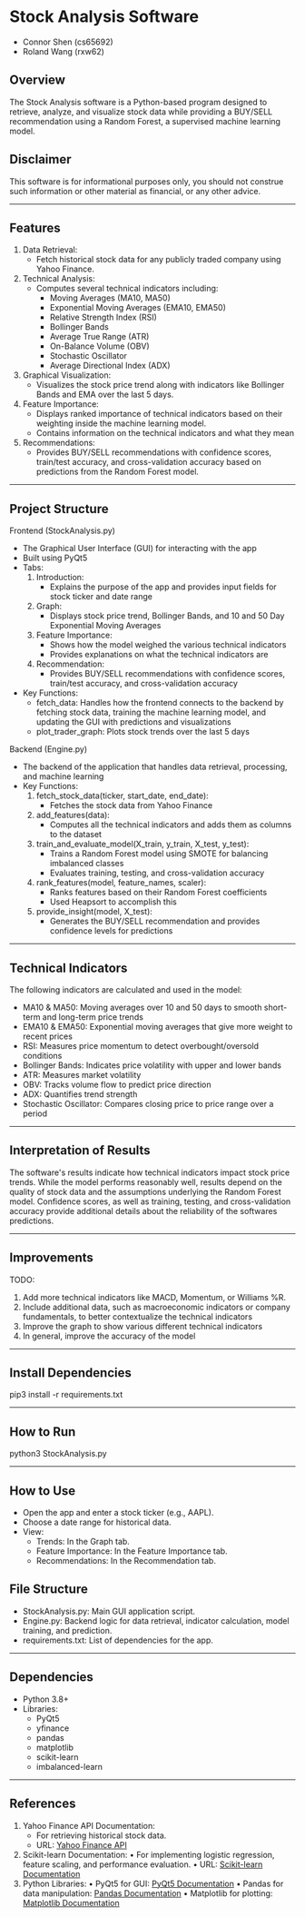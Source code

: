 # Stock Analysis Software
- Connor Shen (cs65692)
- Roland Wang (rxw62)

## Overview
The Stock Analysis software is a Python-based program designed to retrieve, analyze, and visualize stock data while providing a BUY/SELL recommendation using a Random Forest, a supervised machine learning model. 

## Disclaimer
This software is for informational purposes only, you should not construe such information or other material as financial, or any other advice.

---

## Features
1. Data Retrieval:
	- Fetch historical stock data for any publicly traded company using Yahoo Finance.
2. Technical Analysis:
	- Computes several technical indicators including:
	    - Moving Averages (MA10, MA50)
	    - Exponential Moving Averages (EMA10, EMA50)
	    - Relative Strength Index (RSI)
	    - Bollinger Bands
	    - Average True Range (ATR)
	    - On-Balance Volume (OBV)
	    - Stochastic Oscillator
	    - Average Directional Index (ADX)
3.	Graphical Visualization:
	- Visualizes the stock price trend along with indicators like Bollinger Bands and EMA over the last 5 days.
4.	Feature Importance:
	- Displays ranked importance of technical indicators based on their weighting inside the machine learning model.
    - Contains information on the technical indicators and what they mean
5.	Recommendations:
	- Provides BUY/SELL recommendations with confidence scores, train/test accuracy, and cross-validation accuracy based on predictions from the Random Forest model.

---


## Project Structure

Frontend (StockAnalysis.py)
- The Graphical User Interface (GUI) for interacting with the app
- Built using PyQt5
- Tabs:
	1.	Introduction:
	    - Explains the purpose of the app and provides input fields for stock ticker and date range
	2.	Graph:
	    - Displays stock price trend, Bollinger Bands, and 10 and 50 Day Exponential Moving Averages
	3.	Feature Importance:
	    - Shows how the model weighed the various technical indicators
        - Provides explanations on what the technical indicators are
	4.	Recommendation:
	    - Provides BUY/SELL recommendations with confidence scores, train/test accuracy, and cross-validation accuracy
- Key Functions:
	- fetch_data: Handles how the frontend connects to the backend by fetching stock data, training the machine learning model, and updating the GUI with predictions and visualizations
    - plot_trader_graph: Plots stock trends over the last 5 days

Backend (Engine.py)
- The backend of the application that handles data retrieval, processing, and machine learning
- Key Functions:
	1.	fetch_stock_data(ticker, start_date, end_date):
	    - Fetches the stock data from Yahoo Finance
	2.	add_features(data):
	    - Computes all the technical indicators and adds them as columns to the dataset
	3.	train_and_evaluate_model(X_train, y_train, X_test, y_test):
	    - Trains a Random Forest model using SMOTE for balancing imbalanced classes
	    - Evaluates training, testing, and cross-validation accuracy
	4.	rank_features(model, feature_names, scaler):
	    - Ranks features based on their Random Forest coefficients
        - Used Heapsort to accomplish this
	5.	provide_insight(model, X_test):
	    - Generates the BUY/SELL recommendation and provides confidence levels for predictions
---

## Technical Indicators
The following indicators are calculated and used in the model:
- MA10 & MA50: Moving averages over 10 and 50 days to smooth short-term and long-term price trends
- EMA10 & EMA50: Exponential moving averages that give more weight to recent prices
- RSI: Measures price momentum to detect overbought/oversold conditions
- Bollinger Bands: Indicates price volatility with upper and lower bands
- ATR: Measures market volatility
- OBV: Tracks volume flow to predict price direction
- ADX: Quantifies trend strength
- Stochastic Oscillator: Compares closing price to price range over a period

---

## Interpretation of Results

The software's results indicate how technical indicators impact stock price trends. While the model performs reasonably well, results depend on the quality of stock data and the assumptions underlying the Random Forest model. Confidence scores, as well as training, testing, and cross-validation accuracy provide additional details about the reliability of the softwares predictions.

---

## Improvements
TODO:
1.	Add more technical indicators like MACD, Momentum, or Williams %R.
2.	Include additional data, such as macroeconomic indicators or company fundamentals, to better contextualize the technical indicators
3.	Improve the graph to show various different technical indicators
4.  In general, improve the accuracy of the model

---
## Install Dependencies
pip3 install -r requirements.txt

---

## How to Run
python3 StockAnalysis.py

---

## How to Use
- Open the app and enter a stock ticker (e.g., AAPL).
- Choose a date range for historical data.
- View:
    - Trends: In the Graph tab.
	- Feature Importance: In the Feature Importance tab.
	- Recommendations: In the Recommendation tab.

## File Structure
- StockAnalysis.py: Main GUI application script.
- Engine.py: Backend logic for data retrieval, indicator calculation, model training, and prediction.
- requirements.txt: List of dependencies for the app.

---

## Dependencies
- Python 3.8+
- Libraries:
	- PyQt5
	- yfinance
	- pandas
	- matplotlib
	- scikit-learn
	- imbalanced-learn

---

## References
1.	Yahoo Finance API Documentation:
	- For retrieving historical stock data.
	- URL: [Yahoo Finance API](https://pypi.org/project/yfinance/)
2.	Scikit-learn Documentation:
	•	For implementing logistic regression, feature scaling, and performance evaluation.
	•	URL: [Scikit-learn Documentation](https://scikit-learn.org/stable/)
5.	Python Libraries:
	•	PyQt5 for GUI: [PyQt5 Documentation](https://www.riverbankcomputing.com/static/Docs/PyQt5/)
	•	Pandas for data manipulation: [Pandas Documentation](https://pandas.pydata.org/docs/)
	•	Matplotlib for plotting: [Matplotlib Documentation](https://matplotlib.org/stable/index.html)